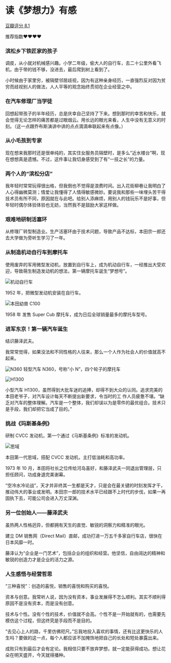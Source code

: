 # 读《梦想力》有感


[豆瓣评分 8.1](https://book.douban.com/subject/26382826/)

推荐指数❤❤❤❤

### 滨松乡下铁匠家的孩子
调皮，从小就对机械感兴趣。小学二年级，偷大人的自行车，去二十公里外看飞机，由于带的钱不够，没进去，最后爬到树上看到了。

小时候由于家里穷，被隔壁邻居歧视，因为有这种亲身经历，一直强烈反对因为贫穷而歧视别人的做法，人人平等的观念始终贯彻在企业经营之中。

### 在汽车修理厂当学徒
回想起带孩子的半年经历，总是庆幸自己坚持了下来。想到那时的幸苦和快乐，就会觉得无论怎样的痛苦都是过眼烟云。用长远的眼光来看，人生中没有无意义的时刻。（这一点跟乔布斯演讲中讲的点点滴滴串联起来有点像。）

### 从小毛孩到专家
现在想来我那时还是很单纯的，其实住女服务员隔壁时，是多么“近水楼台”啊，现在想想真是遗憾。不过，这件事让我切身感受到了有“一技之长”的力量。

### 两个人的“滨松分店”
我年轻时常常玩得很出格，但我倒也不觉得是浪费时间。出入花街柳巷让我明白了人心得幽微莫测；情爱让我懂得了人情得敏感微妙。要说我和那些一味埋头苦干得技术员有所不同，原因就在与此吧。给别人添麻烦，用别人的钱玩乐不是好事，但年轻时偶尔体验体验也无妨，当然我不是鼓励大家这样做。

### 艰难地研制活塞环
从修理厂转型制造业。生产活塞环由于技术问题，导致产品不达标，本田宗一郎还去大学做为旁听生学习了一年。

### 从制造机动自行车到摩托车
使用废弃的军用微型发动机，放置到自行车上，成为机动自行车，一经推出大受欢迎，导致萌生制造发动机的想法，第一辆摩托车诞生“梦想号”。

![机动自行车](https://upload.wikimedia.org/wikipedia/commons/thumb/d/d2/Kreidler_K_50.jpg/1280px-Kreidler_K_50.webp)

1952 年，把微型发动机安装在自行车。

![本田幼兽 C100](https://upload.wikimedia.org/wikipedia/commons/thumb/d/d0/Honda_super_cub%2C_1st_Gen._1958%2C_Left_side.jpg/1280px-Honda_super_cub%2C_1st_Gen._1958%2C_Left_side.webp)

1958 年 发售 Super Cub 摩托车，成为日后全球销量最多的摩托车型号。

### 进军东京！第一辆汽车诞生
结识藤泽武夫。

我常常觉得，如果没法和不同性格的人往来，那么一个人作为社会人的价值就高不起来。

![N360](https://upload.wikimedia.org/wikipedia/commons/f/fa/1969_Honda_N360_01.webp)
轻型汽车 N360，号称“小 N”，四个轮子的摩托车

![H1300](https://upload.wikimedia.org/wikipedia/commons/3/33/H1300c_7s.JPG)

小型汽车 H1300，虽然得到大批车迷的追捧，却得不到大众的认同。追求完美的本田老爷子，对汽车设计每天不断提出新要求，令当时的工
作人员疲惫不堪。“缺乏对汽车的整体理解。汽车是一个整体，我们却误以为是零件的最优组合。技术只是手段，我们却把它当成了目的。”

### 挑战《玛斯基条例》
研制 CVCC 发动机，第一个通过《马斯基条例》标准的发动机。

![思域](https://upload.wikimedia.org/wikipedia/commons/thumb/c/c2/1977_Honda_Civic_%2822901414069%29.jpg/250px-1977_Honda_Civic_%2822901414069%29.webp)

本田第一代思域，搭配 CVCC 发动机，主打低油耗和高功率。

1973 年 10 月，本田将社长之位传给河岛喜好，和藤泽武夫一同退出管理层，只担任顾问，功成身退完美谢幕。

“空冷水冷论战”，天才并非终其一生都是天才，只是会在最关键的时刻发挥才干，推动伟大的事业或发明。本田宗一郎的技术水平已经跟不上时代的步伐，如果一再固执下去，可能公司会进入万丈深渊。

### 另一位创始人——藤泽武夫
虽热两人性格迥异，但都拥有天生的直觉、敏锐的洞察力和精准的眼光。

建立 DM 销售网（Direct Mail）直邮，成功打进一万五千多家自行车店，很快在日本风靡一时。

藤泽认为“企业是一门艺术”，包括企业的组织和经营。他坚信，自由阔达的精神和敏锐的创造力才是企业的活力之源。

### 人生感悟与经营哲思
“三种喜悦”：创造的喜悦，销售的喜悦和购买的喜悦。

资本与创意。我常听人说，因为没有资本，事业发展得不怎么顺利。其实不顺利得原因不是没有资本，而是没有创意。

技术与个性。没有个性的技术，价值就不会高。个性不是一开始就有的，也需要先模仿这个过程，但这终究是手段而不是目的。

“去见心上人的路，千里仿佛咫尺。”忘我地投入喜欢的事情，还有比这更快乐的人生吗？要做的这一点，每个人都应该不加掩饰地把自己的长处和短处暴露出来。

成败只有到最后才会有定论。我相信只要不放弃梦想，就一定能获得成功。想让花朵在明天盛开，今天就得播种。
